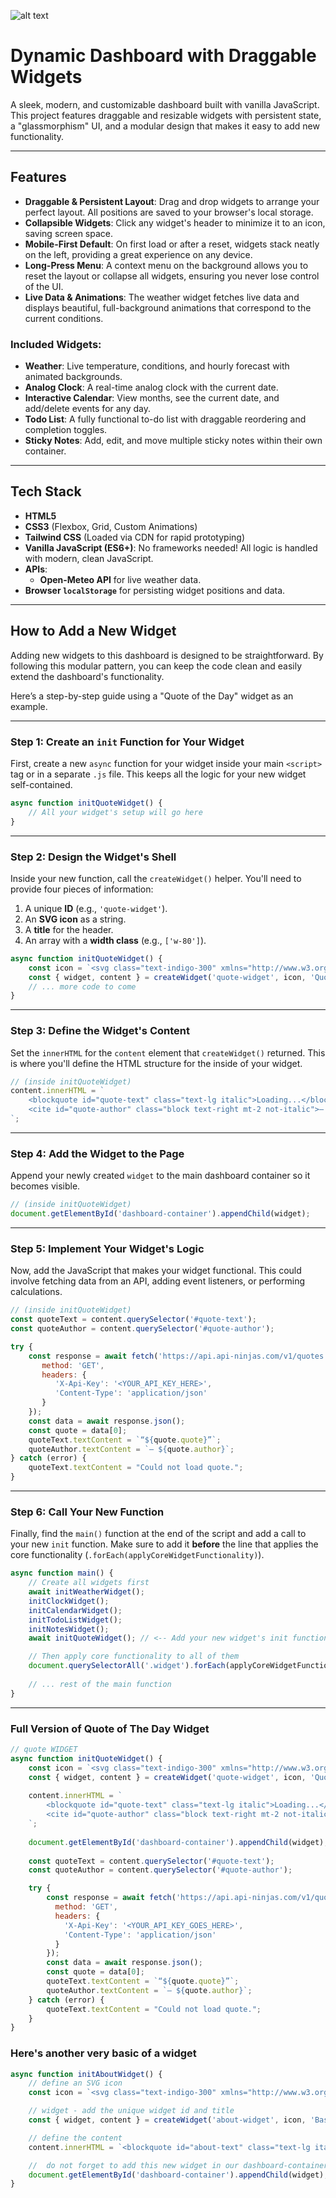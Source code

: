 ![alt text](https://github.com/jaysonragasa/jaradashboard/blob/main/Animation%2008222025112652.gif?raw=true)

# Dynamic Dashboard with Draggable Widgets

A sleek, modern, and customizable dashboard built with vanilla JavaScript. This project features draggable and resizable widgets with persistent state, a "glassmorphism" UI, and a modular design that makes it easy to add new functionality.

---

## Features

- **Draggable & Persistent Layout**: Drag and drop widgets to arrange your perfect layout. All positions are saved to your browser's local storage.
- **Collapsible Widgets**: Click any widget's header to minimize it to an icon, saving screen space.
- **Mobile-First Default**: On first load or after a reset, widgets stack neatly on the left, providing a great experience on any device.
- **Long-Press Menu**: A context menu on the background allows you to reset the layout or collapse all widgets, ensuring you never lose control of the UI.
- **Live Data & Animations**: The weather widget fetches live data and displays beautiful, full-background animations that correspond to the current conditions.

### Included Widgets:
- **Weather**: Live temperature, conditions, and hourly forecast with animated backgrounds.
- **Analog Clock**: A real-time analog clock with the current date.
- **Interactive Calendar**: View months, see the current date, and add/delete events for any day.
- **Todo List**: A fully functional to-do list with draggable reordering and completion toggles.
- **Sticky Notes**: Add, edit, and move multiple sticky notes within their own container.

---

## Tech Stack

- **HTML5**
- **CSS3** (Flexbox, Grid, Custom Animations)
- **Tailwind CSS** (Loaded via CDN for rapid prototyping)
- **Vanilla JavaScript (ES6+)**: No frameworks needed! All logic is handled with modern, clean JavaScript.
- **APIs**:
  - **Open-Meteo API** for live weather data.
- **Browser `localStorage`** for persisting widget positions and data.

---

## How to Add a New Widget

Adding new widgets to this dashboard is designed to be straightforward. By following this modular pattern, you can keep the code clean and easily extend the dashboard's functionality.

Here’s a step-by-step guide using a "Quote of the Day" widget as an example.

---

### Step 1: Create an `init` Function for Your Widget

First, create a new `async` function for your widget inside your main `<script>` tag or in a separate `.js` file. This keeps all the logic for your new widget self-contained.

```javascript
async function initQuoteWidget() {
    // All your widget's setup will go here
}
```

---

### Step 2: Design the Widget's Shell

Inside your new function, call the `createWidget()` helper. You'll need to provide four pieces of information:
1.  A unique **ID** (e.g., `'quote-widget'`).
2.  An **SVG icon** as a string.
3.  A **title** for the header.
4.  An array with a **width class** (e.g., `['w-80']`).

```javascript
async function initQuoteWidget() {
    const icon = `<svg class="text-indigo-300" xmlns="http://www.w3.org/2000/svg" width="24" height="24" viewBox="0 0 24 24" fill="none" stroke="currentColor" stroke-width="2" stroke-linecap="round" stroke-linejoin="round"><path d="M3 21c3 0 7-1 7-8V5c0-1.25-.756-2.017-2-2H4c-1.25 0-2 .75-2 2v6c0 7 4 8 7 8z"></path><path d="M14 21c3 0 7-1 7-8V5c0-1.25-.756-2.017-2-2h-4c-1.25 0-2 .75-2 2v6c0 7 4 8 7 8z"></path></svg>`;
    const { widget, content } = createWidget('quote-widget', icon, 'Quote of the Day', ['w-80']);
    // ... more code to come
}
```

---

### Step 3: Define the Widget's Content

Set the `innerHTML` for the `content` element that `createWidget()` returned. This is where you'll define the HTML structure for the inside of your widget.

```javascript
// (inside initQuoteWidget)
content.innerHTML = `
    <blockquote id="quote-text" class="text-lg italic">Loading...</blockquote>
    <cite id="quote-author" class="block text-right mt-2 not-italic">— ...</cite>
`;
```

---

### Step 4: Add the Widget to the Page

Append your newly created `widget` to the main dashboard container so it becomes visible.

```javascript
// (inside initQuoteWidget)
document.getElementById('dashboard-container').appendChild(widget);
```

---

### Step 5: Implement Your Widget's Logic

Now, add the JavaScript that makes your widget functional. This could involve fetching data from an API, adding event listeners, or performing calculations.

```javascript
// (inside initQuoteWidget)
const quoteText = content.querySelector('#quote-text');
const quoteAuthor = content.querySelector('#quote-author');

try {
    const response = await fetch('https://api.api-ninjas.com/v1/quotes', {
       method: 'GET',
	   headers: {
	      'X-Api-Key': '<YOUR_API_KEY_HERE>',
	      'Content-Type': 'application/json'
	   }
    });
    const data = await response.json();
    const quote = data[0];
    quoteText.textContent = `“${quote.quote}”`;
    quoteAuthor.textContent = `— ${quote.author}`;
} catch (error) {
    quoteText.textContent = "Could not load quote.";
}
```

---

### Step 6: Call Your New Function

Finally, find the `main()` function at the end of the script and add a call to your new `init` function. Make sure to add it **before** the line that applies the core functionality (`.forEach(applyCoreWidgetFunctionality)`).

```javascript
async function main() {
    // Create all widgets first
    await initWeatherWidget();
    initClockWidget();
    initCalendarWidget();
    initTodoListWidget();
    initNotesWidget();
    await initQuoteWidget(); // <-- Add your new widget's init function here

    // Then apply core functionality to all of them
    document.querySelectorAll('.widget').forEach(applyCoreWidgetFunctionality);
    
    // ... rest of the main function
}
```

---

### Full Version of Quote of The Day Widget

```javascript
// quote WIDGET
async function initQuoteWidget() {
	const icon = `<svg class="text-indigo-300" xmlns="http://www.w3.org/2000/svg" width="24" height="24" viewBox="0 0 24 24" fill="none" stroke="currentColor" stroke-width="2" stroke-linecap="round" stroke-linejoin="round"><path d="M3 21c3 0 7-1 7-8V5c0-1.25-.756-2.017-2-2H4c-1.25 0-2 .75-2 2v6c0 7 4 8 7 8z"></path><path d="M14 21c3 0 7-1 7-8V5c0-1.25-.756-2.017-2-2h-4c-1.25 0-2 .75-2 2v6c0 7 4 8 7 8z"></path></svg>`;
	const { widget, content } = createWidget('quote-widget', icon, 'Quote of the Day', ['w-80']);
	
	content.innerHTML = `
		<blockquote id="quote-text" class="text-lg italic">Loading...</blockquote>
		<cite id="quote-author" class="block text-right mt-2 not-italic"></cite>
	`;
	
	document.getElementById('dashboard-container').appendChild(widget);
	
	const quoteText = content.querySelector('#quote-text');
	const quoteAuthor = content.querySelector('#quote-author');

	try {
		const response = await fetch('https://api.api-ninjas.com/v1/quotes', {
		  method: 'GET',
		  headers: {
			'X-Api-Key': '<YOUR_API_KEY_GOES_HERE>',
			'Content-Type': 'application/json'
		  }
		});
		const data = await response.json();
		const quote = data[0];
		quoteText.textContent = `“${quote.quote}”`;
		quoteAuthor.textContent = `— ${quote.author}`;
	} catch (error) {
		quoteText.textContent = "Could not load quote.";
	}
}
```
### Here's another very basic of a widget 
```javascript
async function initAboutWidget() {
	// define an SVG icon
	const icon = `<svg class="text-indigo-300" xmlns="http://www.w3.org/2000/svg" width="24" height="24" viewBox="0 0 24 24" fill="none" stroke="currentColor" stroke-width="2" stroke-linecap="round" stroke-linejoin="round"><path d="M3 21c3 0 7-1 7-8V5c0-1.25-.756-2.017-2-2H4c-1.25 0-2 .75-2 2v6c0 7 4 8 7 8z"></path><path d="M14 21c3 0 7-1 7-8V5c0-1.25-.756-2.017-2-2h-4c-1.25 0-2 .75-2 2v6c0 7 4 8 7 8z"></path></svg>`;

	// widget - add the unique widget id and title
	const { widget, content } = createWidget('about-widget', icon, 'Basic Widget', ['w-80']);

	// define the content
	content.innerHTML = `<blockquote id="about-text" class="text-lg italic text-center">Basic Widget</blockquote>`;

	//	do not forget to add this new widget in our dashboard-container
	document.getElementById('dashboard-container').appendChild(widget);
}
```
